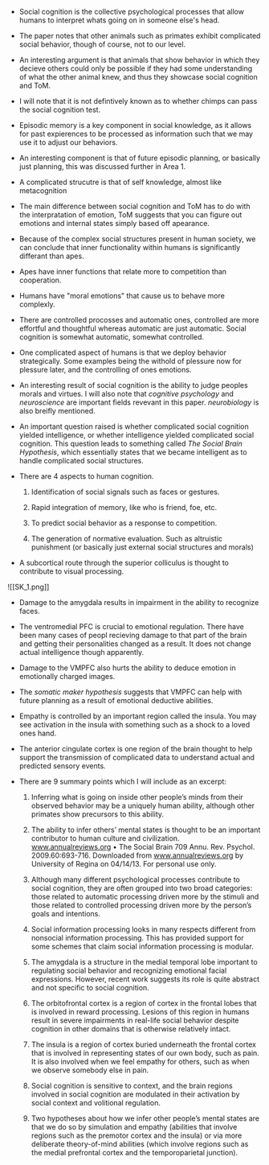 - Social cognition is the collective psychological processes that allow humans to interpret whats going on in someone else's head. 

- The paper notes that other animals such as primates exhibit complicated social behavior, though of course, not to our level. 

- An interesting argument is that animals that show behavior in which they decieve others could only be possible if they had some understanding of what the other animal knew, and thus they showcase social cognition and ToM. 

- I will note that it is not defintively known as to whether chimps can pass the social cognition test. 

- Episodic memory is a key component in social knowledge, as it allows for past expierences to be processed as information such that we may use it to adjust our behaviors. 

- An interesting component is that of future episodic planning, or basically just planning, this was discussed further in Area 1. 

- A complicated strucutre is that of self knowledge, almost like metacognition 

- The main difference between social cognition and ToM has to do with the interpratation of emotion, ToM suggests that you can figure out emotions and internal states simply based off apearance. 

- Because of the complex social structures present in human society, we can conclude that inner functionality within humans is significantly differant than apes. 

- Apes have inner functions that relate more to competition than cooperation. 

- Humans have "moral emotions" that cause us to behave more complexly. 

- There are controlled procosses and automatic ones, controlled are more effortful and thoughtful whereas automatic are just automatic. Social cognition is somewhat automatic, somewhat controlled. 

- One complicated aspect of humans is that we deploy behavior strategically. Some examples being the withold of plessure now for plessure later, and the controlling of ones emotions. 

- An interesting result of social cognition is the ability to judge peoples morals and virtues. I will also note that *cognitive psychology* and *neuroscience* are important fields revevant in this paper. *neurobiology* is also breifly mentioned. 

- An important question raised is whether complicated social cognition yielded intelligence, or whether intelligence yielded complicated social cognition. This question leads to something called *The Social Brain Hypothesis*, which essentially states that we became intelligent as to handle complicated social structures. 

- There are 4 aspects to human cognition. 
	1. Identification of social signals such as faces or gestures. 
	
	2. Rapid integration of memory, like who is friend, foe, etc. 
	
	3. To predict social behavior as a response to competition. 
	
	4. The generation of normative evaluation. Such as altruistic punishment (or basically just external social structures and morals)

- A subcortical route through the superior colliculus is thought to contribute to visual processing. 

![[SK_1.png]]

- Damage to the amygdala results in impairment in the ability to recognize faces. 

- The ventromedial PFC is crucial to emotional regulation. There have been many cases of peopl recieving damage to that part of the brain and getting their personalities changed as a result. It does not change actual intelligence though apparently. 

- Damage to the VMPFC also hurts the ability to deduce emotion in emotionally charged images.

- The *somatic maker hypothesis* suggests that VMPFC can help with future planning as a result of emotional deductive abilities. 

- Empathy is controlled by an important region called the insula. You may see activation in the insula with something such as a shock to a loved ones hand. 

- The anterior cingulate cortex is one region of the brain thought to help support the transmission of complicated data to understand actual and predicted sensory events. 

- There are 9 summary points which I will include as an excerpt: 
	
	1. Inferring what is going on inside other people’s minds from their observed behavior may be a uniquely human ability, although other primates show precursors to this ability. 
	
	2. The ability to infer others’ mental states is thought to be an important contributor to human culture and civilization. www.annualreviews.org • The Social Brain 709 Annu. Rev. Psychol. 2009.60:693-716. Downloaded from www.annualreviews.org by University of Regina on 04/14/13. For personal use only. 
	
	3. Although many different psychological processes contribute to social cognition, they are often grouped into two broad categories: those related to automatic processing driven more by the stimuli and those related to controlled processing driven more by the person’s goals and intentions. 
	
	4. Social information processing looks in many respects different from nonsocial information processing. This has provided support for some schemes that claim social information processing is modular. 
	
	5. The amygdala is a structure in the medial temporal lobe important to regulating social behavior and recognizing emotional facial expressions. However, recent work suggests its role is quite abstract and not specific to social cognition. 
	
	6. The orbitofrontal cortex is a region of cortex in the frontal lobes that is involved in reward processing. Lesions of this region in humans result in severe impairments in real-life social behavior despite cognition in other domains that is otherwise relatively intact. 
	
	7. The insula is a region of cortex buried underneath the frontal cortex that is involved in representing states of our own body, such as pain. It is also involved when we feel empathy for others, such as when we observe somebody else in pain. 
	
	8. Social cognition is sensitive to context, and the brain regions involved in social cognition are modulated in their activation by social context and volitional regulation. 
	
	9. Two hypotheses about how we infer other people’s mental states are that we do so by simulation and empathy (abilities that involve regions such as the premotor cortex and the insula) or via more deliberate theory-of-mind abilities (which involve regions such as the medial prefrontal cortex and the temporoparietal junction).

